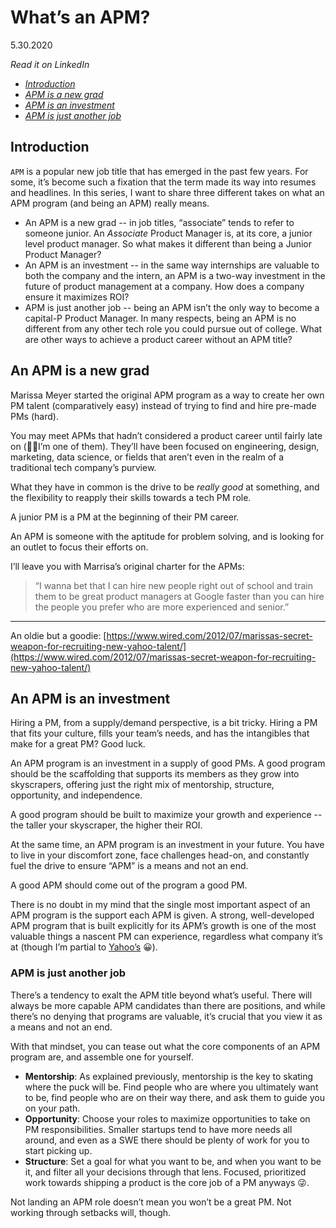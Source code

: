 # **What’s an APM?**
5.30.2020

_Read it on LinkedIn_
* [_Introduction_](https://www.linkedin.com/posts/caiismyname_apm-productmanagement-studentsoflinkedin-activity-6669267993136033792-IvGY)
* [_APM is a new grad_](https://www.linkedin.com/posts/caiismyname_marissa-mayer-has-a-secret-weapon-activity-6671073625040314368-bR4v)
* [_APM is an investment_](https://www.linkedin.com/posts/caiismyname_yahoo-apm-activity-6670365985276530688-pOoC)
* [_APM is just another job_](https://www.linkedin.com/posts/caiismyname_productmanagement-apm-productmanager-activity-6671802191159861248-W77q)

## Introduction

`APM` is a popular new job title that has emerged in the past few years. For some, it’s become such a fixation that the term made its way into resumes and headlines. In this series, I want to share three different takes on what an APM program (and being an APM) really means.

- An APM is a new grad -- in job titles, “associate” tends to refer to someone junior. An _Associate_ Product Manager is, at its core, a junior level product manager. So what makes it different than being a Junior Product Manager?
- An APM is an investment -- in the same way internships are valuable to both the company and the intern, an APM is a two-way investment in the future of product management at a company. How does a company ensure it maximizes ROI?
- APM is just another job -- being an APM isn’t the only way to become a capital-P Product Manager. In many respects, being an APM is no different from any other tech role you could pursue out of college. What are other ways to achieve a product career without an APM title?

## An APM is a new grad

Marissa Meyer started the original APM program as a way to create her own PM talent (comparatively easy) instead of trying to find and hire pre-made PMs (hard).

You may meet APMs that hadn’t considered a product career until fairly late on (🙋‍♂️I’m one of them). They’ll have been focused on engineering, design, marketing, data science, or fields that aren’t even in the realm of a traditional tech company’s purview.

What they have in common is the drive to be _really good_ at something, and the flexibility to reapply their skills towards a tech PM role.

A junior PM is a PM at the beginning of their PM career.

An APM is someone with the aptitude for problem solving, and is looking for an outlet to focus their efforts on.

I’ll leave you with Marrisa’s original charter for the APMs:

>  “I wanna bet that I can hire new people right out of school and train them to be great product managers at Google faster than you can hire the people you prefer who are more experienced and senior.”

---
An oldie but a goodie: [https://www.wired.com/2012/07/marissas-secret-weapon-for-recruiting-new-yahoo-talent/](https://www.wired.com/2012/07/marissas-secret-weapon-for-recruiting-new-yahoo-talent/)

## An APM is an investment

Hiring a PM, from a supply/demand perspective, is a bit tricky. Hiring a PM that fits your culture, fills your team’s needs, and has the intangibles that make for a great PM? Good luck.

An APM program is an investment in a supply of good PMs. A good program should be the scaffolding that supports its members as they grow into skyscrapers, offering just the right mix of mentorship, structure, opportunity, and independence.

A good program should be built to maximize your growth and experience -- the taller your skyscraper, the higher their ROI.

At the same time, an APM program is an investment in your future. You have to live in your discomfort zone, face challenges head-on, and constantly fuel the drive to ensure “APM” is a means and not an end.

A good APM should come out of the program a good PM. 

There is no doubt in my mind that the single most important aspect of an APM program is the support each APM is given. A strong, well-developed APM program that is built explicitly for its APM’s growth is one of the most valuable things a nascent PM can experience, regardless what company it’s at (though I’m partial to [Yahoo’s](https://yahooapms.com) 😀).


### APM is just another job

There’s a tendency to exalt the APM title beyond what’s useful. There will always be more capable APM candidates than there are positions, and while there’s no denying that programs are valuable, it’s crucial that you view it as a means and not an end.

With that mindset, you can tease out what the core components of an APM program are, and assemble one for yourself.

- **Mentorship**: As explained previously, mentorship is the key to skating where the puck will be. Find people who are where you ultimately want to be, find people who are on their way there, and ask them to guide you on your path.
- **Opportunity**: Choose your roles to maximize opportunities to take on PM responsibilities. Smaller startups tend to have more needs all around, and even as a SWE there should be plenty of work for you to start picking up.
- **Structure**: Set a goal for what you want to be, and when you want to be it, and filter all your decisions through that lens. Focused, prioritized work towards shipping a product is the core job of a PM anyways 😜.

Not landing an APM role doesn’t mean you won’t be a great PM. Not working through setbacks will, though.